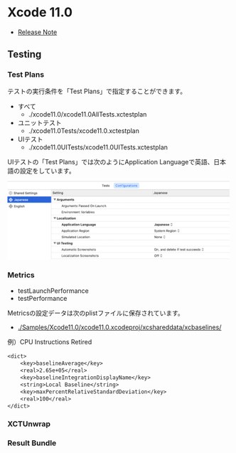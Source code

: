 # Xcode 11.0
 - [Release Note](https://developer.apple.com/documentation/xcode_release_notes/xcode_11_release_notes)

## Testing

### Test Plans
テストの実行条件を「Test Plans」で指定することができます。

 - すべて
   - ./xcode11.0/xcode11.0AllTests.xctestplan
 - ユニットテスト
   - ./xcode11.0Tests/xcode11.0.xctestplan
 - UIテスト
   - ./xcode11.0UITests/xcode11.0UITests.xctestplan

UIテストの「Test Plans」では次のようにApplication Languageで英語、日本語の設定をしています。

<img src="./img/testplans.png" width=500>


### Metrics
 - testLaunchPerformance
 - testPerformance

Metricsの設定データは次のplistファイルに保存されています。

 - [./Samples/Xcode11.0/xcode11.0.xcodeproj/xcshareddata/xcbaselines/](https://github.com/tarappo/ios_test_sample_code/tree/master/Samples/Xcode11.0/xcode11.0.xcodeproj/xcshareddata/xcbaselines/)


例）CPU Instructions Retired

```	<key>com.apple.dt.XCTMetric_CPU.instructions_retired</key>
<dict>
	<key>baselineAverage</key>
	<real>2.65e+05</real>
	<key>baselineIntegrationDisplayName</key>
	<string>Local Baseline</string>
	<key>maxPercentRelativeStandardDeviation</key>
	<real>100</real>
</dict>
```

### XCTUnwrap


### Result Bundle
